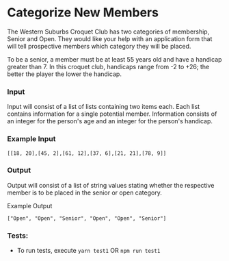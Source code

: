 # Categorize New Members

The Western Suburbs Croquet Club has two categories of membership, Senior and Open. They would like your help with an application form that will tell prospective members which category they will be placed.

To be a senior, a member must be at least 55 years old and have a handicap greater than 7. In this croquet club, handicaps range from -2 to +26; the better the player the lower the handicap.

<h3>Input</h3>

Input will consist of a list of lists containing two items each. Each list contains information for a single potential member. Information consists of an integer for the person's age and an integer for the person's handicap.

<h3>Example Input</h3>

    [[18, 20],[45, 2],[61, 12],[37, 6],[21, 21],[78, 9]]

<h3>Output</h3>

Output will consist of a list of string values stating whether the respective member is to be placed in the senior or open category.

Example Output

    ["Open", "Open", "Senior", "Open", "Open", "Senior"]

<h3>Tests:</h3>

- To run tests, execute `yarn test1` OR `npm run test1`
